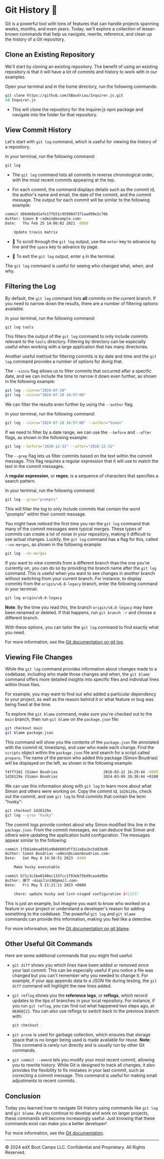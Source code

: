 # Git History 📜

Git is a powerful tool with tons of features that can handle projects spanning weeks, months, and even years. Today, we'll explore a collection of lesser-known commands that help us navigate, rewrite, reference, and clean up the history of a Git repository.

## Clone an Existing Repository

We'll start by cloning an existing repository. The benefit of using an existing repository is that it will have a lot of commits and history to work with in our examples.

Open your terminal and in the home directory, run the following commands:

```sh
git clone https://github.com/SBoudrias/Inquirer.js.git
cd Inquirer.js
```

* This will clone the repository for the Inquirer.js npm package and navigate into the folder for that repository.

## View Commit History

Let's start with `git log` command, which is useful for viewing the history of a repository.

In your terminal, run the following command:

```sh
git log
```

* The `git log` command lists all commits in reverse chronological order, with the most recent commits appearing at the top.

* For each commit, the command displays details such as the commit id, the author's name and email, the date of the commit, and the commit message. The output for each commit will be similar to the following example:

```bash
commit db6d66bd1afe17fb51c9599847371aad99e2c70b
Author: Simon B <admin@example.com>
Date:   Thu Feb 25 14:06:02 2021 -0800

    Update travis matrix
```

* 🔑 To scroll through the `git log` output, use the `enter` key to advance by line and the `space` key to advance by page.

* 🔑 To exit the `git log` output, enter `q` in the terminal.

The `git log` command is useful for seeing who changed what, when, and why.

## Filtering the Log

By default, the `git log` command lists **all** commits on the current branch. If you need to narrow down the results, there are a number of filtering options available.

In your terminal, run the following command:

```sh
git log tools
```

This filters the output of the `git log` command to only include commits relevant to the `tools` directory. Filtering by directory can be especially useful when working with a large application that has many directories.

Another useful method for filtering commits is by date and time and the `git log` command provides a number of options for doing that.

The `--since` flag allows us to filter commits that occurred after a specific date, and we can include the time to narrow it down even further, as shown in the following example:

```sh
git log --since="2024-07-28"
git log --since="2024-07-28 16:57:00"
```

We can filter the results even further by using the `--author` flag.

In your terminal, run the following command:

```sh
git log --since="2024-07-28 16:57:00" --author="Simon"
```

If we need to filter by a date range, we can use the `--before` and `--after` flags, as shown in the following example:

```sh
git log --before="2020-12-31" --after="2016-12-31"
```

The `--grep` flag lets us filter commits based on the text within the commit message. This flag requires a regular expression that it will use to match the text in the commit messages.

A **regular expression**, or **regex**, is a sequence of characters that specifies a search pattern.

In your terminal, run the following command:

```sh
git log --grep="prompts"
```

This will filter the log to only include commits that contain the word "prompts" within their commit message.

You might have noticed the first time you ran the `git log` command that many of the commit messages were typical merges. These types of commits can create a lot of noise in your repository, making it difficult to see actual changes. Luckily, the `git log` command has a flag for this, called `--no-merges`, as shown in the following example:

```sh
git log --no-merges 
```

If you want to view commits from a different branch than the one you're currently on, you can do so by providing the branch name after the `git log` command. This is useful when you want to see changes in another branch without switching from your current branch. For instance, to display commits from the `origin/v8.0-legacy` branch, enter the following command in your terminal:

```sh
git log origin/v8.0-legacy
```

**Note**: By the time you read this, the branch `origin/v8.0-legacy` may have been renamed or deleted. If that happens, run `git branch -r` and choose a different branch.

With these options, you can tailor the `git log` command to find exactly what you need.

For more information, see the [Git documentation on git log](https://git-scm.com/docs/git-log).

## Viewing File Changes

While the `git log` command provides information about changes made to a codebase, including who made those changes and when, the `git blame` command offers more detailed insights into specific files and individual lines within those files.

For example, you may want to find out who added a particular dependency to your project, as well as the reason behind it or what feature or bug was being fixed at the time.

To explore the `git blame` command, make sure you're checked out to the `main` branch, then run `git blame` on the `package.json` file:

```sh
git checkout main
git blame package.json
```

This command will show you the contents of the `package.json` file annotated with the commit id, timestamp, and user who made each change. Find the `scripts` object within the `package.json` file and search for a script called `prepare`. The name of the person who added this package (Simon Boudrias) will be displayed on the left, as shown in the following example:

```sh
f4ff7161 (Simon Boudrias                     2016-03-12 16:29:44 -0800 80)   "scripts": {
1d26129a (Simon Boudrias                     2024-03-09 20:30:44 +0100 81)     "prepare": "husky && turbo tsc attw",
```

We can use this information along with `git log` to learn more about what Simon and others were working on. Copy the commit id, `1d26129a`, check out the commit, and use `git log` to find commits that contain the term "husky":

```sh
git checkout 1d26129a
git log --grep "husky"
```

The commit logs provide context about why Simon modified this line in the `package.json`. From the commit messages, we can deduce that Simon and others were updating the application build configuration. The messages appear similar to the following:

```bash
commit 1fb81e8ea4591a9b86085dff311e8a1bc5dd3bd8
Author: Simon Boudrias <admin@simonboudrias.com>
Date:   Sat May 6 14:56:51 2023 -0400

    Make husky executable

commit b71c3c1be0148ec1337cc1f03eb75bd9caa4d9be
Author: 烽宁 <miqilin18@gmail.com>
Date:   Fri May 5 21:21:11 2023 +0800

    chore: update husky and lint-staged configuration (#1223)
```

This is just an example, but imagine you want to know who worked on a feature in your project or understand a developer's reason for adding something to the codebase. The powerful `git log` and `git blame` commands can provide this information, making you feel like a detective.

For more information, see the [Git documentation on git blame](https://git-scm.com/docs/git-blame).

## Other Useful Git Commands

Here are some additional commands that you might find useful:

* `git diff` shows you which lines have been added or removed since your last commit. This can be especially useful if you notice a file was changed but you can't remember why you needed to change it. For example, if your app appends data to a JSON file during testing, the `git diff` command will highlight the new lines added.

* `git reflog` shows you the **reference logs**, or **reflogs**, which record updates to the tips of branches in your local repository. For instance, if you run `git reflog`, you can find out what happened two steps ago, at `HEAD@{2}`. You can also use reflogs to switch back to the previous branch with:

    ```sh
    git checkout -
    ```

* `git prune` is used for garbage collection, which ensures that storage space that is no longer being used is made available for reuse. **Note**: This command is rarely run directly and is usually run by other Git commands.

* `git commit --amend` lets you modify your most recent commit, allowing you to rewrite history. While Git is designed to track all changes, it also provides the flexibility to fix mistakes in your last commit, such as correcting a commit message. This command is useful for making small adjustments to recent commits.

## Conclusion

Today you learned how to navigate Git history using commands like `git log` and `git blame`. As you continue to develop and work on larger projects, these commands will become increasingly useful. Just knowing that these commands exist can make you a better developer!

For more information, see the [Git documentation](https://git-scm.com/docs).

---
© 2024 edX Boot Camps LLC. Confidential and Proprietary. All Rights Reserved.
